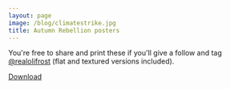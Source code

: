 ```yaml
---
layout: page
image: /blog/climatestrike.jpg
title: Autumn Rebellion posters
---
```


You're free to share and print these if you'll give a follow and tag [@realolifrost](http://olifro.st/links/) (flat and textured versions included).

<a class="button" href="https://minhaskamal.github.io/DownGit/#/home?url=https://github.com/olifrost/refrost-the-posters/tree/master/GlobalClimateStrike">Download</a>
